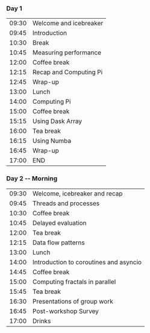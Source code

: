 <div class="row">
  <div class="col-md-6">
    <h3>Day 1</h3>
    <table class="table table-striped">
      <tr> <td>09:30</td>  <td>Welcome and icebreaker</td> </tr>
      <tr> <td>09:45</td>  <td>Introduction</td></tr>
      <tr> <td>10:30</td>  <td>Break</td></tr>
      <tr> <td>10:45</td>  <td>Measuring performance</td> </tr>
      <tr> <td>12:00</td>  <td>Coffee break</td> </tr>
      <tr> <td>12:15</td>  <td>Recap and Computing Pi</td> </tr>
      <tr> <td>12:45</td>  <td>Wrap-up</td> </tr>
      <tr> <td>13:00</td>  <td>Lunch</td></tr>
      <tr> <td>14:00</td>  <td>Computing Pi</td> </tr>
      <tr> <td>15:00</td>  <td>Coffee break</td> </tr>
      <tr> <td>15:15</td>  <td>Using Dask Array</td></tr>
      <tr> <td>16:00</td>  <td>Tea break</td> </tr>
      <tr> <td>16:15</td>  <td>Using Numba</td></tr>
      <tr> <td>16:45</td>  <td>Wrap-up</td> </tr>
      <tr> <td>17:00</td>  <td>END</td> </tr>
    </table>
  </div>
  <div class="col-md-6">
    <h3>Day 2 -- Morning</h3>
    <table class="table table-striped">
      <tr> <td>09:30</td>  <td>Welcome, icebreaker and recap</td> </tr>
      <tr> <td>09:45</td>  <td>Threads and processes</td> </tr>
      <tr> <td>10:30</td>  <td>Coffee break</td> </tr>
      <tr> <td>10:45</td>  <td>Delayed evaluation</td></tr>
      <tr> <td>12:00</td>  <td>Tea break</td> </tr>
      <tr> <td>12:15</td>  <td>Data flow patterns</td> </tr>
      <tr> <td>13:00</td>  <td>Lunch</td></tr>      
      <tr> <td>14:00</td>  <td>Introduction to coroutines and asyncio</td> </tr>
      <tr> <td>14:45</td>  <td>Coffee break</td> </tr>
      <tr> <td>15:00</td>  <td>Computing fractals in parallel</td></tr>
      <tr> <td>15:45</td>  <td>Tea break</td> </tr>
      <tr> <td>16:30</td>  <td>Presentations of group work</td> </tr>
      <tr> <td>16:45</td>  <td>Post-workshop Survey</td> </tr>
      <tr> <td>17:00</td>  <td>Drinks</td> </tr>
    </table>
  </div>

</div>
